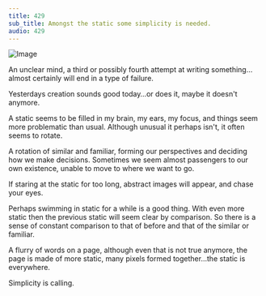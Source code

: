 ```yaml
---
title: 429
sub_title: Amongst the static some simplicity is needed.
audio: 429
---
```


![Image](/assets/img/snd-429.png)

An unclear mind, a third or possibly fourth attempt at writing something…almost certainly will end in a type of failure.

Yesterdays creation sounds good today…or does it, maybe it doesn't anymore.

A static seems to be filled in my brain, my ears, my focus, and things seem more problematic than usual. Although unusual it perhaps isn't, it often seems to rotate.

A rotation of similar and familiar, forming our perspectives and deciding how we make decisions. Sometimes we seem almost passengers to our own existence, unable to move to where we want to go.

If staring at the static for too long, abstract images will appear, and chase your eyes.

Perhaps swimming in static for a while is a good thing. With even more static then the previous static will seem clear by comparison. So there is a sense of constant comparison to that of before and that of the similar or familiar.

A flurry of words on a page, although even that is not true anymore, the page is made of more static, many pixels formed together…the static is everywhere.

Simplicity is calling.